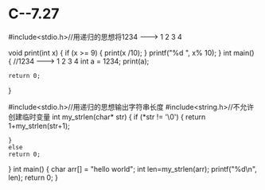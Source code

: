 # C--7.27
#include<stdio.h>//用递归的思想将1234 ---> 1 2 3 4

void print(int x)
{
	if (x >= 9)
	{
		print(x /10);
	}
	printf("%d ", x% 10);
}
int main()
{
	//1234 ---> 1 2 3 4
	int a = 1234;
	print(a);
	
	return 0;
}

#include<stdio.h>//用递归的思想输出字符串长度
#include<string.h>//不允许创建临时变量
int my_strlen(char* str)
{
	if (*str != '\0')
	{
		return 1+my_strlen(str+1);

	}
	else
	return 0;
}
int main()
{
	char arr[] = "hello world";
	int len=my_strlen(arr);
	printf("%d\n", len);
	return 0;
}
